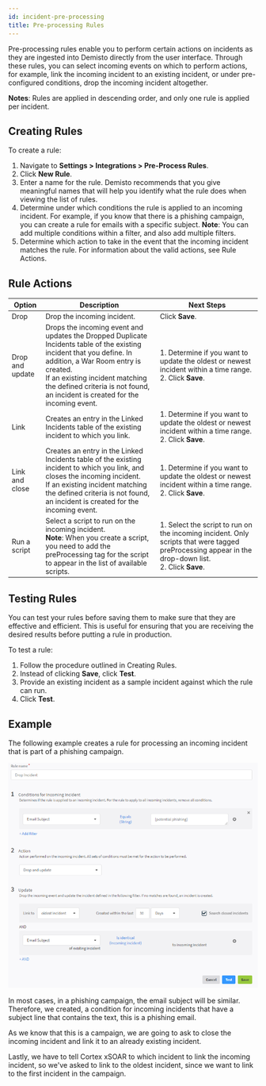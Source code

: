 ```yaml
---
id: incident-pre-processing
title: Pre-processing Rules
---
```

Pre-processing rules enable you to perform certain actions on incidents as they are ingested into Demisto directly from the user interface. Through these rules, you can select incoming events on which to perform actions, for example, link the incoming incident to an existing incident, or under pre-configured conditions, drop the incoming incident altogether.

**Notes**: Rules are applied in descending order, and only one rule is applied per incident.

## Creating Rules

To create a rule:

1. Navigate to **Settings > Integrations > Pre-Process Rules**.
2. Click **New Rule**.
3. Enter a name for the rule.
   Demisto recommends that you give meaningful names that will help you identify what the rule does when viewing the list of rules.
4. Determine under which conditions the rule is applied to an incoming incident.
   For example, if you know that there is a phishing campaign, you can create a rule for emails with a specific subject.
   **Note**: You can add multiple conditions within a filter, and also add multiple filters. 
5. Determine which action to take in the event that the incoming incident matches the rule. For information about the valid actions, see Rule Actions.

## Rule Actions
| Option | Description | Next Steps | 
| ------ | ------ | ------ |
| Drop | Drop the incoming incident.| Click **Save**. |
| Drop and update| Drops the incoming event and updates the Dropped Duplicate Incidents table of the existing incident that you define. In addition, a War Room entry is created.   <br/>If an existing incident matching the defined criteria is not found, an incident is created for the incoming event. | 1. Determine if you want to update the oldest or newest incident within a time range.<br/> 2. Click **Save**. |
| Link | Creates an entry in the Linked Incidents table of the existing incident to which you link. | 1. Determine if you want to update the oldest or newest incident within a time range.<br/> 2. Click **Save**. |
| Link and close | Creates an entry in the Linked Incidents table of the existing incident to which you link, and closes the incoming incident. <br/>If an existing incident matching the defined criteria is not found, an incident is created for the incoming event. | 1. Determine if you want to update the oldest or newest incident within a time range.<br/> 2. Click **Save**. |
| Run a script | Select a script to run on the incoming incident. <br>**Note**: When you create a script, you need to add the preProcessing tag for the script to appear in the list of available scripts. | 1. Select the script to run on the incoming incident. Only scripts that were tagged preProcessing appear in the drop-down list. <br/> 2. Click **Save**.

## Testing Rules
You can test your rules before saving them to make sure that they are effective and efficient. This is useful for ensuring that you are receiving the desired results before putting a rule in production.

To test a rule:

1. Follow the procedure outlined in Creating Rules.
2. Instead of clicking **Save**, click **Test**.
3. Provide an existing incident as a sample incident against which the rule can run.
4. Click **Test**.

## Example
The following example creates a rule for processing an incoming incident that is part of a phishing campaign.

![Parse Email Files - Outputs tab](../../doc_imgs/howtos/incidents/preProcessing.png)

In most cases, in a phishing campaign, the email subject will be similar. Therefore, we created, a condition for incoming incidents that have a subject line that contains the text, this is a phishing email.

As we know that this is a campaign, we are going to ask to close the incoming incident and link it to an already existing incident.

Lastly, we have to tell Cortex xSOAR to which incident to link the incoming incident, so we've asked to link to the oldest incident, since we want to link to the first incident in the campaign.